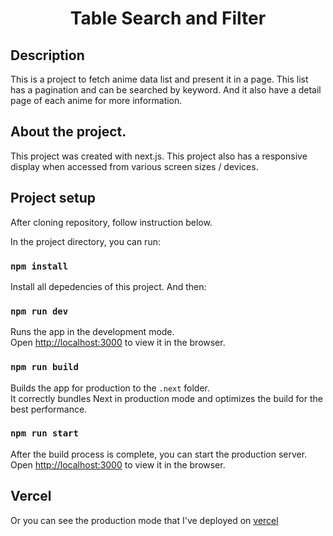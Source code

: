 <h1 align="center">Table Search and Filter</h1>

## Description

This is a project to fetch anime data list and present it in a page. This list has a pagination and can be searched by keyword. And it also have a detail page of each anime for more information.

## About the project.

This project was created with next.js. This project also has a responsive display when accessed from various screen sizes / devices.

## Project setup

After cloning repository, follow instruction below.

In the project directory, you can run:

### `npm install`

Install all depedencies of this project. And then:

### `npm run dev`

Runs the app in the development mode.<br />
Open [http://localhost:3000](http://localhost:3000) to view it in the browser.

### `npm run build`

Builds the app for production to the `.next` folder.<br />
It correctly bundles Next in production mode and optimizes the build for the best performance.

### `npm run start`

After the build process is complete, you can start the production server.<br />
Open [http://localhost:3000](http://localhost:3000) to view it in the browser.

## Vercel

Or you can see the production mode that I've deployed on [vercel](https://amartha-mu.vercel.app/)
